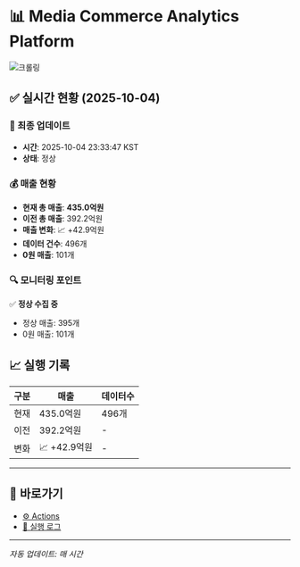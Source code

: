 # 📊 Media Commerce Analytics Platform

![크롤링](https://img.shields.io/badge/크롤링-정상-green)

## ✅ 실시간 현황 (2025-10-04)

### 📍 최종 업데이트
- **시간**: 2025-10-04 23:33:47 KST
- **상태**: 정상

### 💰 매출 현황
- **현재 총 매출**: **435.0억원**
- **이전 총 매출**: 392.2억원
- **매출 변화**: 📈 +42.9억원
- **데이터 건수**: 496개
- **0원 매출**: 101개

### 🔍 모니터링 포인트

✅ **정상 수집 중**
- 정상 매출: 395개
- 0원 매출: 101개


## 📈 실행 기록

| 구분 | 매출 | 데이터수 |
|------|------|----------|
| 현재 | 435.0억원 | 496개 |
| 이전 | 392.2억원 | - |
| 변화 | 📈 +42.9억원 | - |

---

## 🔗 바로가기

- [⚙️ Actions](../../actions)
- [📝 실행 로그](../../actions/workflows/daily_scraping.yml)

---

*자동 업데이트: 매 시간*
